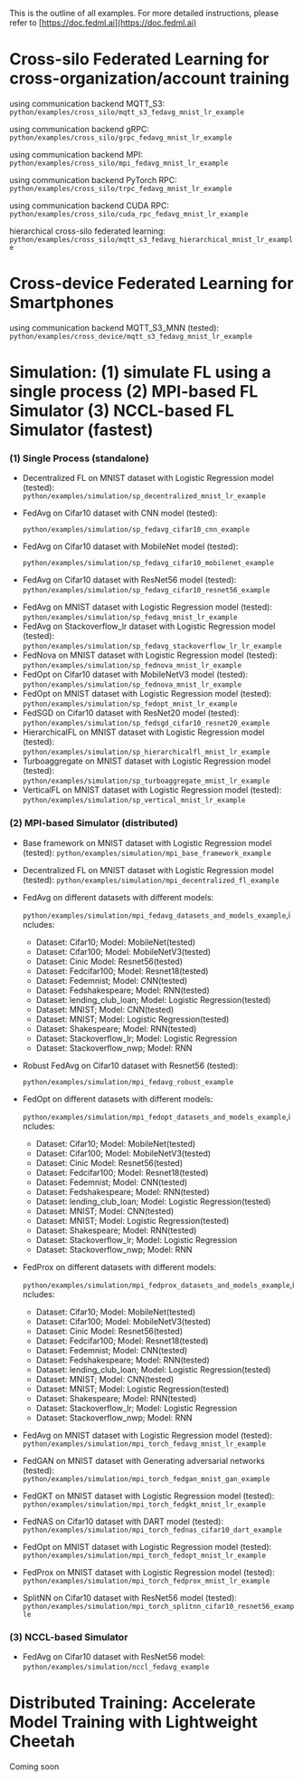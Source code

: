 This is the outline of all examples. For more detailed instructions, please refer to [https://doc.fedml.ai](https://doc.fedml.ai)
# Cross-silo Federated Learning for cross-organization/account training

using communication backend MQTT_S3: `python/examples/cross_silo/mqtt_s3_fedavg_mnist_lr_example`

using communication backend gRPC: `python/examples/cross_silo/grpc_fedavg_mnist_lr_example`

using communication backend MPI: `python/examples/cross_silo/mpi_fedavg_mnist_lr_example`

using communication backend PyTorch RPC: `python/examples/cross_silo/trpc_fedavg_mnist_lr_example`

using communication backend CUDA RPC: `python/examples/cross_silo/cuda_rpc_fedavg_mnist_lr_example`

hierarchical cross-silo federated learning: `python/examples/cross_silo/mqtt_s3_fedavg_hierarchical_mnist_lr_example` 

# Cross-device Federated Learning for Smartphones

using communication backend MQTT_S3_MNN (tested): `python/examples/cross_device/mqtt_s3_fedavg_mnist_lr_example`


# Simulation: (1) simulate FL using a single process (2) MPI-based FL Simulator (3) NCCL-based FL Simulator (fastest)

### (1) Single Process (standalone)
- Decentralized FL on MNIST dataset with Logistic Regression model (tested): `python/examples/simulation/sp_decentralized_mnist_lr_example`

- FedAvg on Cifar10 dataset with CNN model (tested): 

  `python/examples/simulation/sp_fedavg_cifar10_cnn_example`
  
- FedAvg on Cifar10 dataset with MobileNet model (tested): 

  `python/examples/simulation/sp_fedavg_cifar10_mobilenet_example`

* FedAvg on Cifar10 dataset with ResNet56 model (tested): `python/examples/simulation/sp_fedavg_cifar10_resnet56_example`

- FedAvg on MNIST dataset with Logistic Regression model (tested): `python/examples/simulation/sp_fedavg_mnist_lr_example`
- FedAvg on Stackoverflow_lr dataset with Logistic Regression model (tested): `python/examples/simulation/sp_fedavg_stackoverflow_lr_lr_example`
- FedNova on MNIST dataset with Logistic Regression model (tested): `python/examples/simulation/sp_fednova_mnist_lr_example`
- FedOpt on Cifar10 dataset with  MobileNetV3 model (tested): `python/examples/simulation/sp_fednova_mnist_lr_example`
- FedOpt on MNIST dataset with Logistic Regression model (tested): `python/examples/simulation/sp_fedopt_mnist_lr_example`
- FedSGD on Cifar10 dataset with ResNet20 model (tested): `python/examples/simulation/sp_fedsgd_cifar10_resnet20_example`
- HierarchicalFL on MNIST dataset with Logistic Regression model (tested): `python/examples/simulation/sp_hierarchicalfl_mnist_lr_example`
- Turboaggregate on MNIST dataset with Logistic Regression model (tested): `python/examples/simulation/sp_turboaggregate_mnist_lr_example`
- VerticalFL  on MNIST dataset with Logistic Regression model (tested):  `python/examples/simulation/sp_vertical_mnist_lr_example`

### (2) MPI-based Simulator (distributed)

- Base framework on MNIST dataset with Logistic Regression model (tested): `python/examples/simulation/mpi_base_framework_example`
- Decentralized FL on MNIST dataset with Logistic Regression model (tested): `python/examples/simulation/mpi_decentralized_fl_example`

- FedAvg on different datasets with different models:

  `python/examples/simulation/mpi_fedavg_datasets_and_models_example`,includes:

  - Dataset: Cifar10; Model: MobileNet(tested)
  - Dataset: Cifar100; Model: MobileNetV3(tested)
  - Dataset: Cinic Model: Resnet56(tested)
  - Dataset: Fedcifar100; Model: Resnet18(tested)
  - Dataset: Fedemnist; Model: CNN(tested)
  - Dataset: Fedshakespeare; Model: RNN(tested)
  - Dataset: lending_club_loan; Model: Logistic Regression(tested)
  - Dataset: MNIST; Model: CNN(tested)
  - Dataset: MNIST; Model: Logistic Regression(tested)
  - Dataset: Shakespeare; Model: RNN(tested)
  - Dataset: Stackoverflow_lr; Model: Logistic Regression
  - Dataset: Stackoverflow_nwp; Model: RNN

- Robust FedAvg on Cifar10 dataset with Resnet56 (tested):

  `python/examples/simulation/mpi_fedavg_robust_example`

- FedOpt on different datasets with different models:

  `python/examples/simulation/mpi_fedopt_datasets_and_models_example`,includes:

  - Dataset: Cifar10; Model: MobileNet(tested)
  - Dataset: Cifar100; Model: MobileNetV3(tested)
  - Dataset: Cinic Model: Resnet56(tested)
  - Dataset: Fedcifar100; Model: Resnet18(tested)
  - Dataset: Fedemnist; Model: CNN(tested)
  - Dataset: Fedshakespeare; Model: RNN(tested)
  - Dataset: lending_club_loan; Model: Logistic Regression(tested)
  - Dataset: MNIST; Model: CNN(tested)
  - Dataset: MNIST; Model: Logistic Regression(tested)
  - Dataset: Shakespeare; Model: RNN(tested)
  - Dataset: Stackoverflow_lr; Model: Logistic Regression
  - Dataset: Stackoverflow_nwp; Model: RNN

- FedProx on different datasets with different models:

  `python/examples/simulation/mpi_fedprox_datasets_and_models_example`,includes:

  - Dataset: Cifar10; Model: MobileNet(tested)
  - Dataset: Cifar100; Model: MobileNetV3(tested)
  - Dataset: Cinic Model: Resnet56(tested)
  - Dataset: Fedcifar100; Model: Resnet18(tested)
  - Dataset: Fedemnist; Model: CNN(tested)
  - Dataset: Fedshakespeare; Model: RNN(tested)
  - Dataset: lending_club_loan; Model: Logistic Regression(tested)
  - Dataset: MNIST; Model: CNN(tested)
  - Dataset: MNIST; Model: Logistic Regression(tested)
  - Dataset: Shakespeare; Model: RNN(tested)
  - Dataset: Stackoverflow_lr; Model: Logistic Regression
  - Dataset: Stackoverflow_nwp; Model: RNN

- FedAvg on MNIST dataset with Logistic Regression model (tested): `python/examples/simulation/mpi_torch_fedavg_mnist_lr_example`

- FedGAN on MNIST dataset with Generating adversarial networks (tested): `python/examples/simulation/mpi_torch_fedgan_mnist_gan_example`

- FedGKT on MNIST dataset with Logistic Regression model (tested): `python/examples/simulation/mpi_torch_fedgkt_mnist_lr_example`

- FedNAS on Cifar10 dataset with DART model (tested): `python/examples/simulation/mpi_torch_fednas_cifar10_dart_example`

- FedOpt on MNIST dataset with Logistic Regression model (tested): `python/examples/simulation/mpi_torch_fedopt_mnist_lr_example`

- FedProx on MNIST dataset with Logistic Regression model (tested): `python/examples/simulation/mpi_torch_fedprox_mnist_lr_example`

- SplitNN on Cifar10 dataset with ResNet56 model (tested): `python/examples/simulation/mpi_torch_splitnn_cifar10_resnet56_example`

### (3) NCCL-based Simulator 

* FedAvg on Cifar10 dataset with ResNet56 model: `python/examples/simulation/nccl_fedavg_example`

# Distributed Training: Accelerate Model Training with Lightweight Cheetah

Coming soon